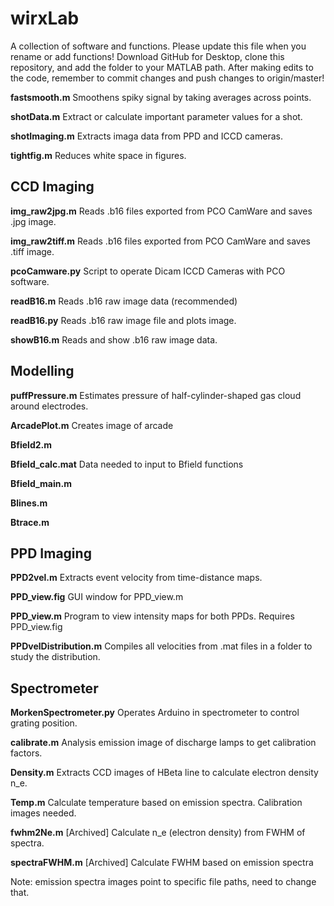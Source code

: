 # wirxLab 
A collection of software and functions. Please update this file when you rename or add functions! Download GitHub for Desktop, clone this repository, and add the folder to your MATLAB path. After making edits to the code, remember to commit changes and push changes to origin/master!


**fastsmooth.m** Smoothens spiky signal by taking averages across points.

**shotData.m** Extract or calculate important parameter values for a shot.

**shotImaging.m** Extracts imaga data from PPD and ICCD cameras.

**tightfig.m** Reduces white space in figures.

## CCD Imaging

**img_raw2jpg.m** Reads .b16 files exported from PCO CamWare and saves .jpg image.

**img_raw2tiff.m** Reads .b16 files exported from PCO CamWare and saves .tiff image.

**pcoCamware.py** Script to operate Dicam ICCD Cameras with PCO software.

**readB16.m** Reads .b16 raw image data (recommended)

**readB16.py** Reads .b16 raw image file and plots image.

**showB16.m** Reads and show .b16 raw image data.



## Modelling

**puffPressure.m** Estimates pressure of half-cylinder-shaped gas cloud around electrodes.

**ArcadePlot.m** Creates image of arcade

**Bfield2.m** 

**Bfield_calc.mat** Data needed to input to Bfield functions

**Bfield_main.m**

**Blines.m**

**Btrace.m**


## PPD Imaging
**PPD2vel.m** Extracts event velocity from time-distance maps.

**PPD_view.fig** GUI window for PPD_view.m

**PPD_view.m** Program to view intensity maps for both PPDs. Requires PPD_view.fig

**PPDvelDistribution.m** Compiles all velocities from .mat files in a folder to study the distribution.


## Spectrometer

**MorkenSpectrometer.py** Operates Arduino in spectrometer to control grating position.

**calibrate.m** Analysis emission image of discharge lamps to get calibration factors.

**Density.m** Extracts CCD images of HBeta line to calculate electron density n_e.

**Temp.m** Calculate temperature based on emission spectra. Calibration images needed.

**fwhm2Ne.m** [Archived] Calculate n_e (electron density) from FWHM of spectra.

**spectraFWHM.m** [Archived] Calculate FWHM based on emission spectra

Note: emission spectra images point to specific file paths, need to change that.
